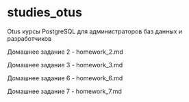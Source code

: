 # studies_otus
Otus курсы PostgreSQL для администраторов баз данных и разработчиков 

Домашнее задание 2 - homework_2.md 

Домашнее задание 3 - homework_3.md

Домашнее задание 6 - homework_6.md

Домашнее задание 7 - homework_7.md
